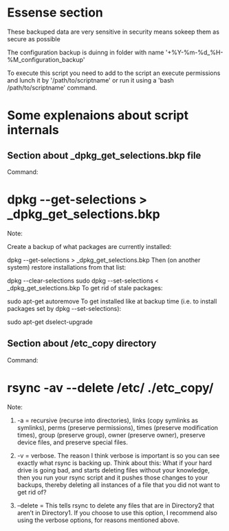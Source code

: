 # Essense section

These backuped data are very sensitive in security means sokeep them as secure as possible

The configuration backup is duinng in folder with name '+%Y-%m-%d_%H-%M_configuration_backup'

To execute this script you need to add to the script an execute permissions and lunch it by '/path/to/scriptname' or run it using a 'bash /path/to/scriptname' command.


# Some explenaions about script internals


## Section about _dpkg_get_selections.bkp file

Command:

# dpkg --get-selections > _dpkg_get_selections.bkp

Note:

Create a backup of what packages are currently installed:

dpkg --get-selections > _dpkg_get_selections.bkp
Then (on another system) restore installations from that list:

dpkg --clear-selections
sudo dpkg --set-selections < _dpkg_get_selections.bkp
To get rid of stale packages:

sudo apt-get autoremove
To get installed like at backup time (i.e. to install packages set by dpkg --set-selections):

sudo apt-get dselect-upgrade




## Section about /etc_copy directory

Command:

# rsync -av --delete /etc/ ./etc_copy/

Note:

1. -a = recursive (recurse into directories), links (copy symlinks as symlinks), perms (preserve permissions), times (preserve modification times), group (preserve group), owner (preserve owner), preserve device files, and preserve special files.

2. -v = verbose. The reason I think verbose is important is so you can see exactly what rsync is backing up. Think about this: What if your hard drive is going bad, and starts deleting files without your knowledge, then you run your rsync script and it pushes those changes to your backups, thereby deleting all instances of a file that you did not want to get rid of?

3. –delete = This tells rsync to delete any files that are in Directory2 that aren’t in Directory1. If you choose to use this option, I recommend also using the verbose options, for reasons mentioned above.

